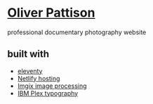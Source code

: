 # [Oliver Pattison](https://oliverpattison.com)

professional documentary photography website

## built with

- [eleventy](https://www.11ty.dev)
- [Netlify hosting](https://www.netlify.com)
- [Imgix image processing](https://imgix.com)
- [IBM Plex typography](https://www.ibm.com/plex/)
